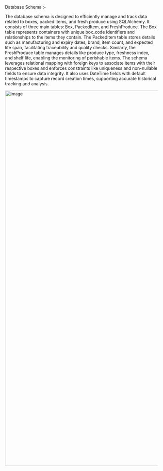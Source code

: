 Database Schema :-

The database schema is designed to efficiently manage and track data related to boxes, packed items, and fresh produce using SQLAlchemy. It consists of three main tables: Box, PackedItem, and FreshProduce. The Box table represents containers with unique box_code identifiers and relationships to the items they contain. The PackedItem table stores details such as manufacturing and expiry dates, brand, item count, and expected life span, facilitating traceability and quality checks. Similarly, the FreshProduce table manages details like produce type, freshness index, and shelf life, enabling the monitoring of perishable items. The schema leverages relational mapping with foreign keys to associate items with their respective boxes and enforces constraints like uniqueness and non-nullable fields to ensure data integrity. It also uses DateTime fields with default timestamps to capture record creation times, supporting accurate historical tracking and analysis.

 <img width="1233" alt="image" src="https://github.com/user-attachments/assets/bb8eb77c-2ddf-44cb-b34b-e98f4c270bad" />

